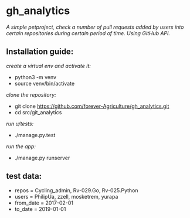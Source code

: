 # gh_analytics

_A simple petproject, check a number of pull requests added by users into certain repositories 
during certain period of time. Using GitHub API._

## Installation guide:

_create a virtual env and activate it:_
* python3 -m venv
* source venv/bin/activate

_clone the repository:_
* git clone https://github.com/forever-Agriculture/gh_analytics.git
* cd src/git_analytics

_run u/tests:_
* ./manage.py.test

_run the app:_
* ./manage.py runserver

## test data:

* repos = Cycling_admin, Rv-029.Go, Rv-025.Python
* users = PhilipUa, zzell, mosketrem, yurapa
* from_date = 2017-02-01
* to_date = 2019-01-01
